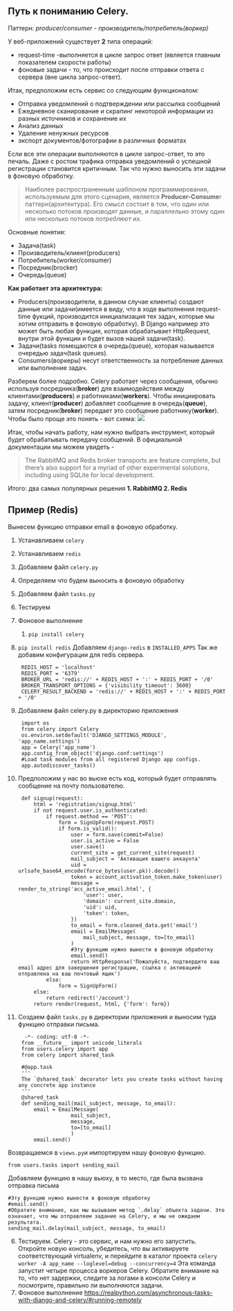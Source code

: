 


## **Путь к пониманию Celery.**

Паттерн: *producer/consumer - производитель/потребитель(воркер)*


У веб-приложений существует **2** типа операций:

 - request-time -выполняется в цикле запрос ответ (является главным показателем скорости работы)
 - фоновые задачи - то, что происходит после отправки ответа с сервера (вне цикла запрос-ответ).

Итак, предположим есть сервис со следующим функционалом:
 -   Отправка уведомлений о подтверждении или рассылка сообщений
 -   Ежедневное сканирование и скрапинг некоторой информации из разных источников и сохранение их
 -   Анализ данных
 -   Удаление ненужных ресурсов
 -   экспорт документов/фотографии в различных форматах


Если все эти операции выполняются в цикле запрос-ответ, то это печаль. Даже с ростом трафика отправка уведомлений о успешной регистрации становится критичным. Так что нужно выносить эти задачи в фоновую обработку. 	

> Наиболее распространенным шаблоном программирования, используемым для  этого сценария, является  **Producer-Consume**r паттерн(архитектура). Его смысл состоит в том, что один или несколько потоков _производят_ данные, и параллельно этому один или несколько потоков _потребляют_ их.

Основные понятия:

 - Задача(task)
 - Производитель/клиент(producers)
 - Потребитель(worker/consumer)
 - Посредник(brocker)
 - Очередь(queue)

**Как работает эта архитектура:**
-   Producers(производители, в данном случае клиенты) создают данные или задачи(имеется в виду, что в ходе выполнения request-time фукций,  производится инициализация тех задач, которые мы хотим отправить в фоновую обработку). В Django например это может быть любая функция, которая обрабатывает HttpRequest, внутри этой функции и будет вызов нашей задачи(task).
-   Задачи(tasks помещаются в очередь(queue), которая называется очередью задач(task queues).
-   Consumers(воркеры) несут ответственность за потребление данных или выполнение задач.

Разберем более подробно.
 Celery работает через сообщения, обычно используя посредника(**broker**) для взаимодействия между клиентами(**producers**) и работниками(**workers**). Чтобы инициировать задачу, клиент(**producer**) добавляет сообщение в очередь(**queue**), затем посредник(**broker**) передает это сообщение работнику(**worker**).
 Чтобы было проще это понять - вот схема:
 ![](https://2.bp.blogspot.com/-wKQ7PqXnzCo/Whw-722kzCI/AAAAAAAAAA4/9vysZxmKHVA_ex7V4gPVeJraqkcBroWRgCK4BGAYYCw/s640/celery_architecture.jpg)

Итак, чтобы начать работу, нам нужно выбрать инструмент, который будет обрабатывать передачу сообщений.
В официальной документации мы можем увидеть -

> The RabbitMQ and Redis broker transports are feature complete, but
> there’s also support for a myriad of other experimental solutions,
> including using SQLite for local development.

Итого: два самых популярных решения
 **1. RabbitMQ
 2. Redis**
 
 
 
## Пример (Redis)

Вынесем функцию отправки email в фоновую обработку.

 1. Устанавливаем `celery`
 2. Устанавливаем `redis`
 3.  Добавляем файл `celery.py`
 4. Определяем что будем выносить в фоновую обработку
 5.  Добавляем файл `tasks.py`
 6. Тестируем
 7. Фоновое выполнение
 
 
 
 
    1.  `pip install celery`
2. ``pip install redis`` 
  Добавляем `django-redis` в `INSTALLED_APPS`
  Так же добавим конфигурации для redis сервера.

		REDIS_HOST = 'localhost'
		REDIS_PORT = '6379'
		BROKER_URL = 'redis://' + REDIS_HOST + ':' + REDIS_PORT + '/0'
		BROKER_TRANSPORT_OPTIONS = {'visibility_timeout': 3600} 
		CELERY_RESULT_BACKEND = 'redis://' + REDIS_HOST + ':' + REDIS_PORT + '/0'


3. Добавляем файл celery.py в директорию приложения

 

        import os
        from celery import Celery
        os.environ.setdefault('DJANGO_SETTINGS_MODULE', 'app_name.settings')
        app = Celery('app_name')
        app.config_from_object('django.conf:settings')
        #Load task modules from all registered Django app configs.
        app.autodiscover_tasks()


4. Предположим у нас во вьюхе есть код, который будет отправлять сообщение на почту пользователю. 

	    def signup(request):
	    	html = 'registration/signup.html'
	    	if not request.user.is_authenticated:
	    		if request.method == 'POST':
	    			form = SignUpForm(request.POST)
	    			if form.is_valid():
	    				user = form.save(commit=False)
	    				user.is_active = False
	    				user.save()
	    				current_site = get_current_site(request)
	    				mail_subject = 'Активация вашего аккаунта'
	    				uid = urlsafe_base64_encode(force_bytes(user.pk)).decode()
	    				token = account_activation_token.make_token(user)
	    				message = render_to_string('acc_active_email.html', {
	    					'user': user,
	    					'domain': current_site.domain,
	    					'uid': uid,
	    					'token': token,
	    				})
	    				to_email = form.cleaned_data.get('email')
	    				email = EmailMessage(
	    					mail_subject, message, to=[to_email]
	    				)
	    				#Эту функцию нужно вынести в фоновую обработку
	    				email.send()
	 	    			return HttpResponse('Пожалуйста, подтвердите ваш email адрес для завершения регистрации, ссылка с активацией отправлена на ваш почтовый ящик')
	    		else:
	    			form = SignUpForm()
	    	else:
	    		return redirect('/account')
	    	return render(request, html, {'form': form})

5. Создаем файл `tasks.py` в директории приложения и выносим туда функцию отправки письма.

	     -*- coding: utf-8 -*-
	    from __future__ import unicode_literals
	    from users.celery import app
	    from celery import shared_task
	    
	    #@app.task
	    '''
	    The `@shared_task` decorator lets you create tasks without having any concrete app instance
	    '''
	    @shared_task
	    def sending_mail(mail_subject, message, to_email):
	    	email = EmailMessage(
	    				mail_subject,
	    				message,
	    				to=[to_email]
	    				)
	    	email.send()

Возвращаемся в `views.py`и импортируем нашу фоновую функцию.

    from users.tasks import sending_mail

Добавляем функцию в нашу вьюху, в то место, где была вызвана отправка письма

    #Эту функцию нужно вынести в фоновую обработку
    #email.send()
    #Обратите внимание, как мы вызываем метод `.delay` объекта задачи. Это означает, что мы отправляем задание на Celery, и мы не ожидаем результата.
    sending_mail.delay(mail_subject, message, to_email)
6. Тестируем.
Celery - это сервис, и нам нужно его запустить. Откройте новую консоль, убедитесь, что вы активируете соответствующий virtualenv, и перейдите в каталог проекта
`celery worker -A app_name --loglevel=debug --concurrency=4`
Эта команда запустит четыре процесса воркеров Celery.  Обратите внимание на то, что нет задержки, следите за логами в консоли Celery и посмотрите, правильно ли выполняются задачи. 
7. Фоновое выполнение 
https://realpython.com/asynchronous-tasks-with-django-and-celery/#running-remotely

